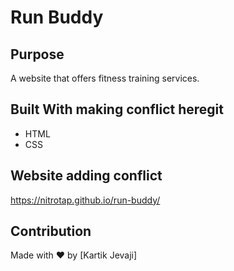# Run Buddy

## Purpose
A website that offers fitness training services.

## Built With making conflict heregit 
* HTML
* CSS

## Website adding conflict
https://nitrotap.github.io/run-buddy/

## Contribution
Made with ❤️ by [Kartik Jevaji]
